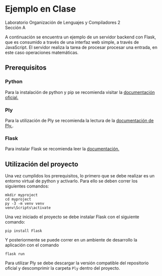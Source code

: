 # Ejemplo en Clase
Laboratorio Organización de Lenguajes y Compiladores 2<br>
Sección A

A continuación se encuentra un ejemplo de un servidor backend con Flask, que es consumido a través de una interfaz web simple, a través de JavaScript. El servidor realiza la tarea de procesar procesar una entrada, en este caso operaciones matemáticas. 

## Prerequisitos

### Python 
Para la instalación de python y pip se recomienda visitar la [documentación oficial.](https://www.python.org/downloads/)

### Ply
Para la utilización de Ply se recomienda la lectura de la [documentación de Ply.](https://github.com/dabeaz/ply).

### Flask
Para instalar Flask se recomienda leer la [documentación.](https://flask.palletsprojects.com/en/2.1.x/)

## Utilización del proyecto
Una vez cumplidos los prerequisitos, lo primero que se debe realizar es un entorno virtual de python y activarlo. Para ello se deben correr los siguientes comandos: 

```
mkdir myproject
cd myproject
py -3 -m venv venv
venv\Scripts\activate
```

Una vez iniciado el proyecto se debe instalar Flask con el siguiente comando: 
```
pip install Flask
```
Y posteriormente se puede correr en un ambiente de desarrollo la aplicación con el comando
```
flask run
```
Para utilizar Ply se debe descargar la versión compatible del repositorio oficial y descomprimir la carpeta `Ply` dentro del proyecto. 